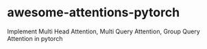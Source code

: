 # awesome-attentions-pytorch
Implement Multi Head Attention, Multi Query Attention, Group Query Attention in pytorch

